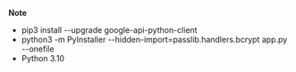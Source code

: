 **Note**
  - pip3 install --upgrade google-api-python-client
  - python3 -m PyInstaller --hidden-import=passlib.handlers.bcrypt app.py --onefile
  - Python 3.10
